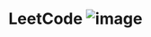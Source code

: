 # LeetCode ![image](https://user-images.githubusercontent.com/114931868/218820162-52d5046f-625c-4c6d-860f-4037df6979dd.png)
